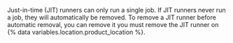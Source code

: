 Just-in-time (JIT) runners can only run a single job. If JIT runners never run a job, they will automatically be removed. To remove a JIT runner before automatic removal, you can remove it you must remove the JIT runner on {% data variables.location.product_location %}.